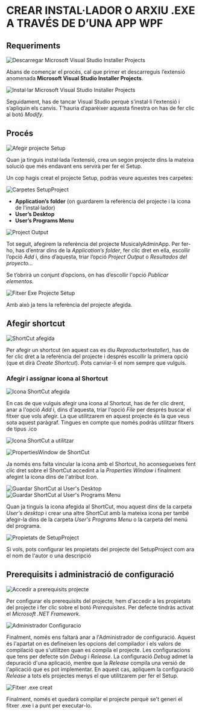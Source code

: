 <h1>CREAR INSTAL·LADOR O ARXIU .EXE A TRAVÉS DE D’UNA APP WPF</h1>

<h2>Requeriments</h2>

![Descarregar Microsoft Visual Studio Installer Projects](Captures/descarregarExtensio.png)
<p>Abans de començar el procés, cal que primer et descarreguis l’extensió anomenada <strong>Microsoft Visual Studio Installer Projects</strong>.</p>

![Instal·lar Microsoft Visual Studio Installer Projects](Captures/instalarExtensio.png)
<p>Seguidament, has de tancar Visual Studio perquè s’instal·li l’extensió i s’apliquin els canvis. T’hauria d’aparèixer aquesta finestra on has de fer clic al botó <i>Modify</i>.

<h2>Procés</h2>

![Afegir projecte Setup](Captures/afegirSetupProject.png)
<p>Quan ja tinguis instal·lada l’extensió, crea un segon projecte dins la mateixa solució que més endavant ens servirà per fer el Setup.</p>

<p>Un cop hagis creat el projecte Setup, podràs veure aquestes tres carpetes:</p>

![Carpetes SetupProject](Captures/afegirSetupProject.png)
<ul>
  <li><strong>Application’s folder</strong> (on guardarem la referència del projecte i la icona de l'instal·lador)</li>
  <li><strong>User’s Desktop</strong></li>
  <li><strong>User’s Programs Menu</strong></li>
</ul>

![Project Output](Captures/projectOutput.png)
<p>Tot seguit, afegirem la referència del projecte MusicalyAdminApp. Per fer-ho, has d’entrar dins de la <i>Application’s folder</i>, fer clic dret en ella, escollir l’opció <i>Add</i> i, dins d’aquesta, triar l’opció <i>Project Output</i> o <i>Resultados del proyecto…</i></p>

<p>Se t’obrirà un conjunt d’opcions, on has d’escollir l'opció <i>Publicar elementos</i>.</p>

![Fitxer Exe Projecte Setup](Captures/projectOutputAfegit.png)
<p>Amb això ja tens la referència del projecte afegida.</p>

<h2>Afegir shortcut</h2>

![ShortCut afegida](Captures/shortCutAfegida.png)
<p>Per afegir un shortcut (en aquest cas es diu <i>ReproductorInstaller</i>), has de fer clic dret a la referència del projecte i després escollir la primera opció (que et dirà <i>Create Shortcut</i>). Pots canviar-li el nom sempre que vulguis.</p>

<h3>Afegir i assignar icona al Shortcut</h3>

![Icona ShortCut afegida](Captures/iconaShortCutAfegida.png)

<p>En cas de que vulguis afegir una icona al Shortcut, has de fer clic drent, anar a l'opció <i>Add</i> i, dins d'aquesta, triar l'opció <i>File</i> per després buscar el fitxer que vols afegir. La que utilitzarem en aquest projecte és la que veus sota aquest paràgraf. Tingues en compte que només podràs utilitzar fitxers de tipus .ico</p>

![Icona ShortCut a utilitzar](Captures/iconaShortCut.ico)

![PropertiesWindow de ShortCut](Captures/shortCutPropertiesWindow.png)

<p>Ja només ens falta vincular la icona amb el Shortcut, ho aconsegueixes fent clic dret sobre el ShortCut accedint a la <i>Properties Window</i> i finalment afegint la icona dins de l'atribut <i>Icon</i>.</p>

![Guardar ShortCut al User's Desktop](Captures/shortCutDinsDeUsersDesktop.png)
![Guardar ShortCut al User's Programs Menu](Captures/shortCutDinsDeUsersProgramsMenu.png)

<p>Quan ja tinguis la icona afegida al ShortCut, mou aquest dins de la carpeta <i>User's desktop</i> i crear una altre ShortCut amb la mateixa icona per també afegir-la dins de la carpeta <i>User's Programs Menu</i> o la carpeta del menú del programa.</p>

![Propietats de SetupProject](Captures/propietatsSetupProject.png)
<p>Si vols, pots configurar les propietats del projecte del SetupProject com ara el nom de l'autor o una descripció</p>

<h2>Prerequisits i administració de configuració</h2>

![Accedir a prerequisits projecte](Captures/accedirPrerequisitsProjecte.png)
<p>Per configurar els prerequisits del projecte, hem d'accedir a les propietats del projecte i fer clic sobre el botó <i>Prerequisites</i>. Per defecte tindràs activat el <i>Microsoft .NET Framework</i>.</p>

![Administrador Configuracio](Captures/administradorConfiguracio.png)
<p>Finalment, només ens faltarà anar a l'Administrador de configuració.  Aquest és l'apartat on es defineixen les opcions del compilador i els valors de compilació que s'utilitzen quan es compila el projecte. Les configuracions que tens per defecte són <i>Debug</i> i <i>Release</i>. La configuració <i>Debug</i> admet la depuració d'una aplicació, mentre que la <i>Release</i> compila una versió de l'aplicació que es pot implementar. En aquest cas, apliquem la configuració <i>Release</i> a tots els projectes menys el que utilitzarem per fer el Setup.</p>

![Fitxer .exe creat](Captures/fitxerExeCreat.png)
<p>Finalment, només et quedarà compilar el projecte perquè se't generi el fitxer .exe i a punt per executar-lo.</p>
